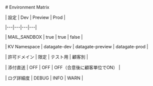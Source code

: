 \# Environment Matrix

| 設定 | Dev | Preview | Prod |

|---|---|---|---|

| MAIL\_SANDBOX | true | true | false |

| KV Namespace | datagate-dev | datagate-preview | datagate-prod |

| 許可ドメイン | 限定 | テスト用 | 顧客別 |

| 添付直送 | OFF | OFF | OFF（合意後に顧客単位でON） |

| ログ詳細度 | DEBUG | INFO | WARN |



